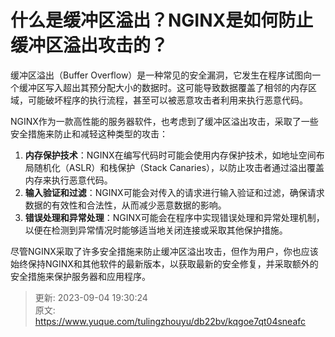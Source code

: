 # 什么是缓冲区溢出？NGINX是如何防止缓冲区溢出攻击的？

缓冲区溢出（Buffer Overflow）是一种常见的安全漏洞，它发生在程序试图向一个缓冲区写入超出其预分配大小的数据时。这可能导致数据覆盖了相邻的内存区域，可能破坏程序的执行流程，甚至可以被恶意攻击者利用来执行恶意代码。



NGINX作为一款高性能的服务器软件，也考虑到了缓冲区溢出攻击，采取了一些安全措施来防止和减轻这种类型的攻击：

1.  **内存保护技术**：NGINX在编写代码时可能会使用内存保护技术，如地址空间布局随机化（ASLR）和栈保护（Stack Canaries），以防止攻击者通过溢出覆盖内存来执行恶意代码。 
2.  **输入验证和过滤**：NGINX可能会对传入的请求进行输入验证和过滤，确保请求数据的有效性和合法性，从而减少恶意数据的影响。 
3.  **错误处理和异常处理**：NGINX可能会在程序中实现错误处理和异常处理机制，以便在检测到异常情况时能够适当地关闭连接或采取其他保护措施。 



尽管NGINX采取了许多安全措施来防止缓冲区溢出攻击，但作为用户，你也应该始终保持NGINX和其他软件的最新版本，以获取最新的安全修复，并采取额外的安全措施来保护服务器和应用程序。



> 更新: 2023-09-04 19:30:24  
> 原文: <https://www.yuque.com/tulingzhouyu/db22bv/kqgoe7qt04sneafc>